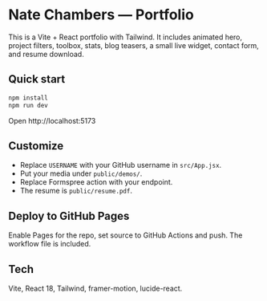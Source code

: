 # Nate Chambers — Portfolio

This is a Vite + React portfolio with Tailwind. It includes animated hero, project filters, toolbox, stats, blog teasers, a small live widget, contact form, and resume download.

## Quick start
```bash
npm install
npm run dev
```
Open http://localhost:5173

## Customize
- Replace `USERNAME` with your GitHub username in `src/App.jsx`.
- Put your media under `public/demos/`.
- Replace Formspree action with your endpoint.
- The resume is `public/resume.pdf`.

## Deploy to GitHub Pages
Enable Pages for the repo, set source to GitHub Actions and push. The workflow file is included.

## Tech
Vite, React 18, Tailwind, framer-motion, lucide-react.
